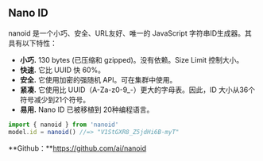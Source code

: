 ## Nano ID

nanoid 是一个小巧、安全、URL友好、唯一的 JavaScript 字符串ID生成器。其具有以下特性：

- **小巧.** 130 bytes (已压缩和 gzipped)。没有依赖。Size Limit 控制大小。
- **快速.** 它比 UUID 快 60%。
- **安全.** 它使用加密的强随机 API。可在集群中使用。
- **紧凑.** 它使用比 UUID（A-Za-z0-9_-）更大的字母表。因此，ID 大小从36个符号减少到21个符号。
- **易用.** Nano ID 已被移植到 20种编程语言。

```js
import { nanoid } from 'nanoid'
model.id = nanoid() //=> "V1StGXR8_Z5jdHi6B-myT"
```

**Github：**https://github.com/ai/nanoid

